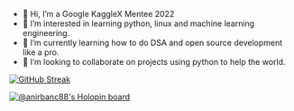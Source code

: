- 👋 Hi, I’m a Google KaggleX Mentee 2022
- 👀 I’m interested in learning python, linux and machine learning engineering.
- 🌱 I’m currently learning how to do DSA and open source development like a pro.
- 💞️ I’m looking to collaborate on projects using python to help the world.
<!---
- 📫 How to reach me ... I'm available on anirbanc88@gmail.com and on twitter @anirbanc88
--->
<!---
anibanc/anibanc is a ✨ special ✨ repository because its `README.md` (this file) appears on your GitHub profile.
You can click the Preview link to take a look at your changes.
--->

[![GitHub Streak](https://streak-stats.demolab.com/?user=anirban-oss&theme=dark)](https://git.io/streak-stats)

[![@anirbanc88's Holopin board](https://holopin.me/anirbanc88)](https://holopin.io/@anirbanc88)
